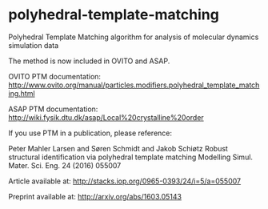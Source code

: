 # polyhedral-template-matching
Polyhedral Template Matching algorithm for analysis of molecular dynamics simulation data

The method is now included in OVITO and ASAP.

OVITO PTM documentation: http://www.ovito.org/manual/particles.modifiers.polyhedral_template_matching.html

ASAP PTM documentation: http://wiki.fysik.dtu.dk/asap/Local%20crystalline%20order



If you use PTM in a publication, please reference:

Peter Mahler Larsen and Søren Schmidt and Jakob Schiøtz
Robust structural identification via polyhedral template matching
Modelling Simul. Mater. Sci. Eng. 24 (2016) 055007

Article available at:
http://stacks.iop.org/0965-0393/24/i=5/a=055007

Preprint available at:
http://arxiv.org/abs/1603.05143

